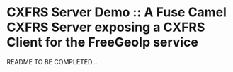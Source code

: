 # CXFRS Server Demo :: A Fuse Camel CXFRS Server exposing a CXFRS Client for the FreeGeoIp service

README TO BE COMPLETED...